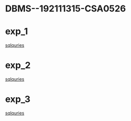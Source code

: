 # DBMS--192111315-CSA0526
# exp_1
[sqlquries](https://github.com/pragathi1315/DBMS--192111315-CSA0526/blob/main/dbms%20exp%201.txt)
# exp_2
[sqlquries](https://github.com/pragathi1315/DBMS--192111315-CSA0526/blob/main/dbms%20exp-2%20.txt)
# exp_3
[sqlquries](https://github.com/pragathi1315/DBMS--192111315-CSA0526/blob/main/dbms%20exp-%203.txt)
